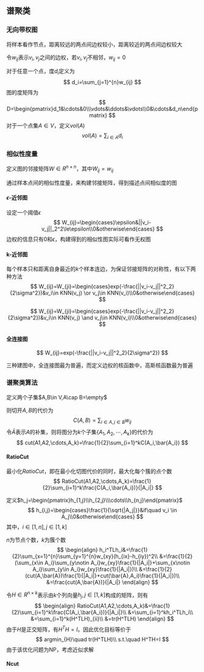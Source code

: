 ## 谱聚类

### 无向带权图

将样本看作节点，距离较远的两点间边权较小，距离较近的两点间边权较大

令$w_{ij}$表示$v_i,v_j$之间的边权，若$v_i,v_j$不相邻，$w_{ij}=0$

对于任意一个点，度$d_i$定义为
$$
d_i=\sum_{j=1}^{n}w_{ij}
$$
图的度矩阵为
$$
D=\begin{pmatrix}d_1&\cdots&0\\\vdots&\ddots&\vdots\\0&\cdots&d_n\end{pmatrix}
$$
对于一个点集$A\in V$，定义$vol(A)$
$$
vol(A)=\sum_{i \in A}d_i
$$

### 相似性度量

定义图的邻接矩阵$W\in R^{n\times n}$，其中$W_{ij}=w_{ij}$

通过样本点间的相似性度量，来构建邻接矩阵，得到描述点间相似度的图

#### $\epsilon$-近邻图

设定一个阈值$\epsilon$
$$
W_{ij}=\begin{cases}\epsilon&||v_i-v_j||_2^2\le\epsilon\\0&otherwise\end{cases}
$$
边权的信息只有$0$和$\epsilon$，构建得到的相似性图实际可看作无权图

#### k-近邻图

每个样本只和距离自身最近的$k$个样本连边，为保证邻接矩阵的对称性，有以下两种方法
$$
W_{ij}=W_{ji}=\begin{cases}exp(-\frac{||v_i-v_j||^2_2}{2\sigma^2})&v_i\in KNN(v_j) \or v_j\in KNN(v_i)\\0&otherwise\end{cases}
$$

$$
W_{ij}=W_{ji}=\begin{cases}exp(-\frac{||v_i-v_j||^2_2}{2\sigma^2})&v_i\in KNN(v_j) \and v_j\in KNN(v_i)\\0&otherwise\end{cases}
$$

#### 全连接图

$$
W_{ij}=exp(-\frac{||v_i-v_j||^2_2}{2\sigma^2})
$$

三种建图中，全连接图最为普遍，而定义边权的核函数中，高斯核函数最为普遍



### 谱聚类算法

定义两个子集$A,B\in V,A\cap B=\empty$

则切开$A,B$的代价为
$$
C(A,B)=\sum_{i\in A,j\in B}w_{ij}
$$
令$\bar{A}$表示$A$的补集，则将图分为$k$个子集$\{A_1,A_2,\cdots,A_k\}$的代价为
$$
cut(A1,A2,\cdots,A_k)=\frac{1}{2}\sum_{i=1}^kC(A_i,\bar{A_i})
$$

#### RatioCut

最小化$RatioCut$，即在最小化切图代价的同时，最大化每个簇的点个数
$$
RatioCut(A1,A2,\cdots,A_k)=\frac{1}{2}\sum_{i=1}^k\frac{C(A_i,\bar{A_i})}{|A_i|}
$$

定义$h_j=\begin{pmatrix}h_{1,j}\\h_{2,j}\\\cdots\\h_{n,j}\end{pmatrix}$
$$
h_{i,j}=\begin{cases}\frac{1}{\sqrt{|A_j|}}&if\quad v_i \in A_j\\0&otherwise\end{cases}
$$
其中，$i\in [1,n], j\in [1,k]$

$n$为节点个数，$k$为簇个数
$$
\begin{align}
h_i^TLh_i&=\frac{1}{2}\sum_{x=1}^{n}\sum_{y=1}^{n}w_{xy}(h_{ix}-h_{iy})^2\\
&=\frac{1}{2}(\sum_{x\in A_i}\sum_{y\notin A_i}w_{xy}\frac{1}{|A_i|}+\sum_{x\notin A_i}\sum_{y\in A_i}w_{xy}\frac{1}{|A_i|})\\
&=\frac{1}{2}(cut(A,\bar{A})\frac{1}{|A_i|}+cut(\bar{A},A_i)\frac{1}{|A_i|})\\
&=\frac{cut(A,\bar{A})}{|A_i|}
\end{align}
$$

令$H\in R^{n\times k}$表示由$k$个列向量$h_j,j\in[1,k]$构成的矩阵，则有
$$
\begin{align}
RatioCut(A1,A2,\cdots,A_k)&=\frac{1}{2}\sum_{i=1}^k\frac{C(A_i,\bar{A_i})}{|A_i|}\\
&=\sum_{i=1}^kh_i^TLh_i\\
&=\sum_{i=1}^k(H^TLH)_{ii}\\
&=tr(H^TLH)
\end{align}
$$
由于$H$是正交矩阵，有$H^TH=I$。因此优化目标等价于
$$
argmin_{H}\quad tr(H^TLH)\\
s.t.\quad H^TH=I
$$
由于该优化问题为NP，考虑近似求解




#### Ncut

